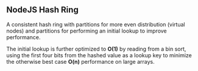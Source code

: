 NodeJS Hash Ring
----------------

A consistent hash ring with partitions for more even distribution (virtual nodes) and partitions for performing an initial lookup to improve performance.

The initial lookup is further optimized to **O(1)** by reading from a bin sort, using the first four bits from the hashed value as a lookup key to minimize the otherwise best case **O(n)** performance on large arrays.
